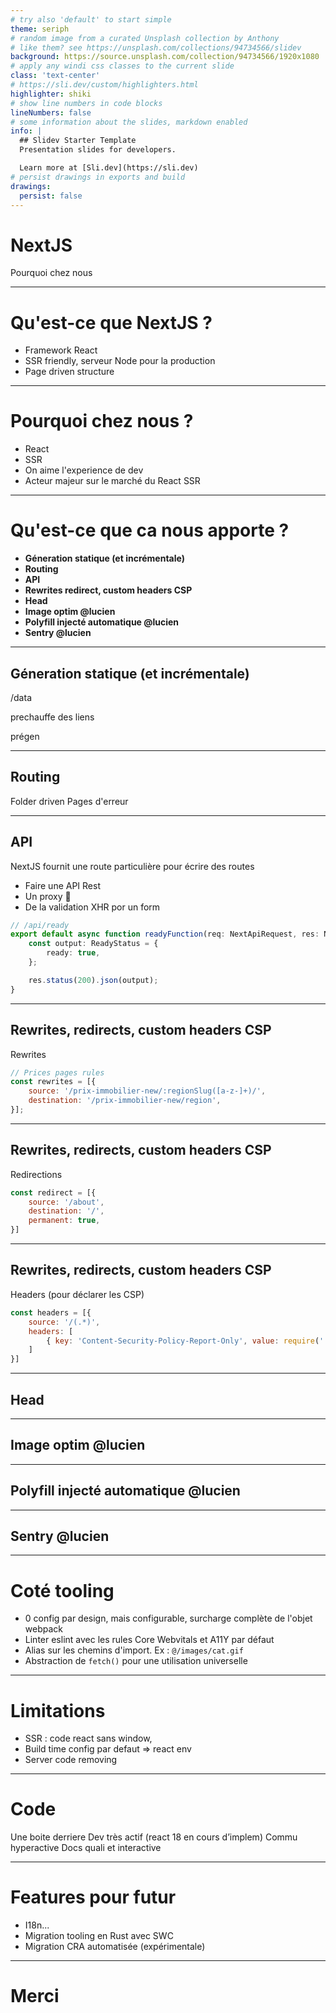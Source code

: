 ```yaml
---
# try also 'default' to start simple
theme: seriph
# random image from a curated Unsplash collection by Anthony
# like them? see https://unsplash.com/collections/94734566/slidev
background: https://source.unsplash.com/collection/94734566/1920x1080
# apply any windi css classes to the current slide
class: 'text-center'
# https://sli.dev/custom/highlighters.html
highlighter: shiki
# show line numbers in code blocks
lineNumbers: false
# some information about the slides, markdown enabled
info: |
  ## Slidev Starter Template
  Presentation slides for developers.

  Learn more at [Sli.dev](https://sli.dev)
# persist drawings in exports and build
drawings:
  persist: false
---
```


# NextJS

Pourquoi chez nous

---

# Qu'est-ce que NextJS ?

<v-clicks>

- Framework React
- SSR friendly, serveur Node pour la production
- Page driven structure

</v-clicks>

---

# Pourquoi chez nous ?

<v-clicks>

- React
- SSR
- On aime l'experience de dev
- Acteur majeur sur le marché du React SSR

</v-clicks>

---

# Qu'est-ce que ca nous apporte ?

<v-clicks>

- **Géneration statique (et incrémentale)**
- **Routing**
- **API**
- **Rewrites redirect, custom headers CSP**
- **Head**
- **Image optim @lucien**
- **Polyfill injecté automatique @lucien**
- **Sentry @lucien**

</v-clicks>

---

## Géneration statique (et incrémentale)

/data

prechauffe des liens

prégen


---

## Routing

Folder driven
Pages d'erreur

---

## API

NextJS fournit une route particulière pour écrire des routes

- Faire une API Rest
- Un proxy 👀
- De la validation XHR por un form


```ts
// /api/ready
export default async function readyFunction(req: NextApiRequest, res: NextApiResponse) {
    const output: ReadyStatus = {
        ready: true,
    };

    res.status(200).json(output);
}
```

---

## Rewrites, redirects, custom headers CSP

Rewrites

```js
// Prices pages rules
const rewrites = [{
    source: '/prix-immobilier-new/:regionSlug([a-z-]+)/',
    destination: '/prix-immobilier-new/region',
}];
```

---

## Rewrites, redirects, custom headers CSP

Redirections

```js
const redirect = [{
    source: '/about',
    destination: '/',
    permanent: true,
}]
```

---

## Rewrites, redirects, custom headers CSP

Headers (pour déclarer les CSP)

```js
const headers = [{
    source: '/(.*)',
    headers: [
        { key: 'Content-Security-Policy-Report-Only', value: require('./csp') },
    ]
}]
```

---

## Head

---

## Image optim @lucien

---

## Polyfill injecté automatique @lucien

---

## Sentry @lucien

---

# Coté tooling

- 0 config par design, mais configurable, surcharge complète de l'objet webpack
- Linter eslint avec les rules Core Webvitals et A11Y par défaut
- Alias sur les chemins d'import. Ex : `@/images/cat.gif`
- Abstraction de `fetch()` pour une utilisation universelle

---

# Limitations

- SSR : code react sans window,
- Build time config par defaut => react env
- Server code removing

---

# Code

Une boite derriere
Dev très actif (react 18 en cours d’implem)
Commu hyperactive
Docs quali et interactive

---

# Features pour futur

- I18n...
- Migration tooling en Rust avec SWC
- Migration CRA automatisée (expérimentale)

---

# Merci


